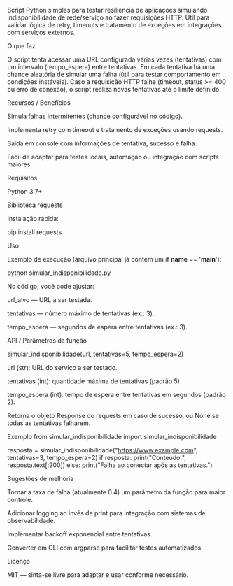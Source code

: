 Script Python simples para testar resiliência de aplicações simulando indisponibilidade de rede/serviço ao fazer requisições HTTP. Útil para validar lógica de retry, timeouts e tratamento de exceções em integrações com serviços externos.

O que faz

O script tenta acessar uma URL configurada várias vezes (tentativas) com um intervalo (tempo_espera) entre tentativas. Em cada tentativa há uma chance aleatória de simular uma falha (útil para testar comportamento em condições instáveis). Caso a requisição HTTP falhe (timeout, status >= 400 ou erro de conexão), o script realiza novas tentativas até o limite definido.

Recursos / Benefícios

Simula falhas intermitentes (chance configurável no código).

Implementa retry com timeout e tratamento de exceções usando requests.

Saída em console com informações de tentativa, sucesso e falha.

Fácil de adaptar para testes locais, automação ou integração com scripts maiores.

Requisitos

Python 3.7+

Biblioteca requests

Instalação rápida:

pip install requests

Uso

Exemplo de execução (arquivo principal já contém um if __name__ == '__main__'):

python simular_indisponibilidade.py


No código, você pode ajustar:

url_alvo — URL a ser testada.

tentativas — número máximo de tentativas (ex.: 3).

tempo_espera — segundos de espera entre tentativas (ex.: 3).

API / Parâmetros da função

simular_indisponibilidade(url, tentativas=5, tempo_espera=2)

url (str): URL do serviço a ser testado.

tentativas (int): quantidade máxima de tentativas (padrão 5).

tempo_espera (int): tempo de espera entre tentativas em segundos (padrão 2).

Retorna o objeto Response do requests em caso de sucesso, ou None se todas as tentativas falharem.

Exemplo
from simular_indisponibilidade import simular_indisponibilidade

resposta = simular_indisponibilidade("https://www.example.com", tentativas=3, tempo_espera=2)
if resposta:
    print("Conteúdo:", resposta.text[:200])
else:
    print("Falha ao conectar após as tentativas.")

Sugestões de melhoria

Tornar a taxa de falha (atualmente 0.4) um parâmetro da função para maior controle.

Adicionar logging ao invés de print para integração com sistemas de observabilidade.

Implementar backoff exponencial entre tentativas.

Converter em CLI com argparse para facilitar testes automatizados.

Licença

MIT — sinta-se livre para adaptar e usar conforme necessário.
